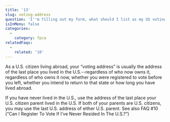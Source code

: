 ```yaml
---
title: '13'
slug: voting-address
question: 'I''m filling out my form, what should I list as my US voting address?'
isInMenu: false
categories:
  - 
    category: fpca
relatedFaqs:
  - 
    related: '10'
---
```

As a U.S. citizen living abroad, your “voting address” is usually the address of the last place you lived in the U.S.--regardless of who now owns it, regardless of who owns it now, whether you were registered to vote before you left, whether you intend to return to that state or how long you have lived abroad.

If you have never lived in the U.S., use the address of the last place your U.S. citizen parent lived in the U.S. If both of your parents are U.S. citizens, you may use the last U.S. address of either U.S. parent. See also FAQ #10 (“Can I Register To Vote If I’ve Never Resided In The U.S.?”)